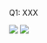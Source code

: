 Q1: XXX

[![](https://api.gh-polls.com/poll/01DWRBTJWJRGE4F7DEPN0056XX/A)](https://api.gh-polls.com/poll/01DWRBTJWJRGE4F7DEPN0056XX/A/vote)
[![](https://api.gh-polls.com/poll/01DWRBTJWJRGE4F7DEPN0056XX/B)](https://api.gh-polls.com/poll/01DWRBTJWJRGE4F7DEPN0056XX/B/vote)
